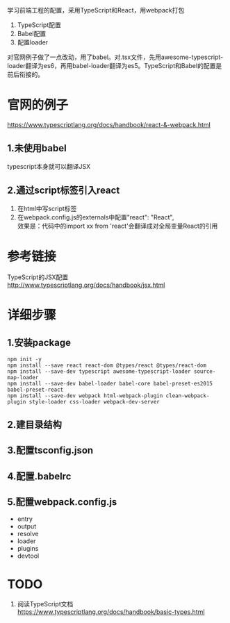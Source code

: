 学习前端工程的配置，采用TypeScript和React，用webpack打包  
1. TypeScript配置
2. Babel配置
3. 配置loader

对官网例子做了一点改动，用了babel。对.tsx文件，先用awesome-typescript-loader翻译为es6，再用babel-loader翻译为es5。TypeScript和Babel的配置是前后衔接的。


# 官网的例子
https://www.typescriptlang.org/docs/handbook/react-&-webpack.html

## 1.未使用babel
typescript本身就可以翻译JSX

## 2.通过script标签引入react
1. 在html中写script标签
2. 在webpack.config.js的externals中配置"react": "React",   
效果是：代码中的import xx from 'react'会翻译成对全局变量React的引用  

# 参考链接
TypeScript的JSX配置  
http://www.typescriptlang.org/docs/handbook/jsx.html  

# 详细步骤

## 1.安装package
```
npm init -y 
npm install --save react react-dom @types/react @types/react-dom
npm install --save-dev typescript awesome-typescript-loader source-map-loader
npm install --save-dev babel-loader babel-core babel-preset-es2015  babel-preset-react
npm install --save-dev webpack html-webpack-plugin clean-webpack-plugin style-loader css-loader webpack-dev-server
``` 

## 2.建目录结构

## 3.配置tsconfig.json

## 4.配置.babelrc

## 5.配置webpack.config.js
* entry
* output
* resolve
* loader
* plugins
* devtool

# TODO
1. 阅读TypeScript文档  
https://www.typescriptlang.org/docs/handbook/basic-types.html
